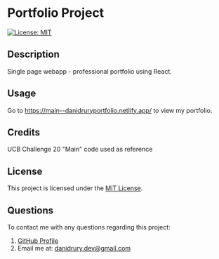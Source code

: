 # Portfolio Project
[![License: MIT](https://img.shields.io/badge/License-MIT-yellow.svg)](https://opensource.org/licenses/MIT)

## Description
Single page webapp - professional portfolio using React.

## Usage
Go to https://main--danidruryportfolio.netlify.app/ to view my portfolio.

## Credits
UCB Challenge 20 "Main" code used as reference

## License
This project is licensed under the [MIT License](https://opensource.org/licenses/MIT).

## Questions
To contact me with any questions regarding this project:
1. [GitHub Profile](https://github.com/DaniDrury)
2. Email me at: <danidrury.dev@gmail.com>